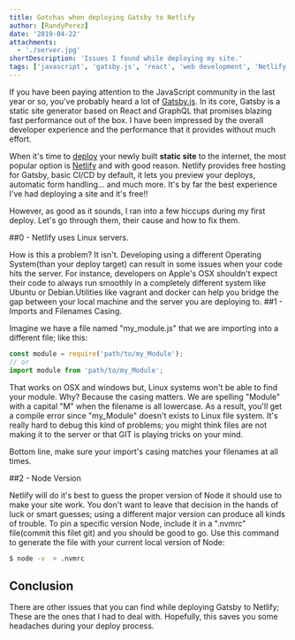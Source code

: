```yaml
---
title: Gotchas when deploying Gatsby to Netlify
author: [RandyPerez]
date: '2019-04-22'
attachments:
  - './server.jpg'
shortDescription: 'Issues I found while deploying my site.'
tags: ['javascript', 'gatsby.js', 'react', 'web development', 'Netlify']
---
```


If you have been paying attention to the JavaScript community in the last year or so, you've probably heard a lot of [Gatsby.js](https://www.gatsbyjs.org/). In its core, Gatsby is a static site generator based on React and GraphQL that promises blazing fast performance out of the box. I have been impressed by the overall developer experience and the performance that it provides without much effort.

When it's time to [deploy](https://www.gatsbyjs.org/docs/deploying-to-netlify/) your newly built **static site** to the internet, the most popular option is [Netlify](https://www.netlify.com/) and with good reason. Netlify provides free hosting for Gatsby, basic CI/CD by default, it lets you preview your deploys, automatic form handling... and much more. It's by far the best experience I've had deploying a site and it's free!!

However, as good as it sounds, I ran into a few hiccups during my first deploy. Let's go through them, their cause and how to fix them.

##0 - Netlify uses Linux servers.

How is this a problem? It isn't. Developing using a different Operating System(than your deploy target) can result in some issues when your code hits the server. For instance, developers on Apple's OSX shouldn't expect their code to always run smoothly in a completely different system like Ubuntu or Debian.Utilities like vagrant and docker can help you bridge the gap between your local machine and the server you are deploying to.
##1 - Imports and Filenames Casing.

Imagine we have a file named "my_module.js" that we are importing into a different file; like this:

```javascript
const module = require('path/to/my_Module');
// or
import module from 'path/to/my_Module';
```

That works on OSX and windows but, Linux systems won't be able to find your module. Why? Because the casing matters. We are spelling "Module" with a capital "M" when the filename is all lowercase. As a result, you'll get a compile error since "my_Module" doesn't exists to Linux file system. It's really hard to debug this kind of problems; you might think files are not making it to the server or that GIT is playing tricks on your mind.

Bottom line, make sure your import's casing matches your filenames at all times.

##2 - Node Version

Netlify will do it's best to guess the proper version of Node it should use to make your site work. You don't want to leave that decision in the hands of luck or smart guesses; using a different major version can produce all kinds of trouble. To pin a specific version Node, include it in a ".nvmrc" file(commit this filet git) and you should be good to go. Use this command to generate the file with your current local version of Node:

```bash
$ node -v  > .nvmrc
```

## Conclusion

There are other issues that you can find while deploying Gatsby to Netlify; These are the ones that I had to deal with. Hopefully, this saves you some headaches during your deploy process.
